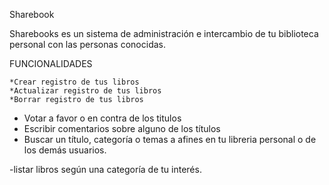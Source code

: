Sharebook

Sharebooks es un sistema de administración e intercambio de tu biblioteca personal con las personas conocidas.


FUNCIONALIDADES

	*Crear registro de tus libros
	*Actualizar registro de tus libros
	*Borrar registro de tus libros

- Votar a favor o en contra de los titulos
- Escribir comentarios sobre alguno de los títulos
- Buscar un título, categoría o temas a afines en tu libreria personal o de los demás usuarios.

-listar libros según una categoría de tu interés.

